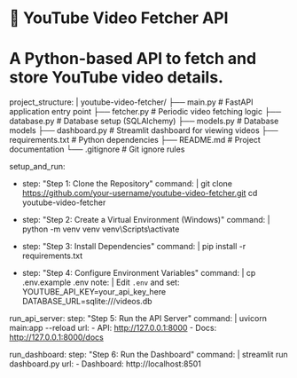 # 🎥 YouTube Video Fetcher API
# A Python-based API to fetch and store YouTube video details.

project_structure: |
  youtube-video-fetcher/
  ├── main.py             # FastAPI application entry point
  ├── fetcher.py          # Periodic video fetching logic
  ├── database.py         # Database setup (SQLAlchemy)
  ├── models.py           # Database models
  ├── dashboard.py        # Streamlit dashboard for viewing videos
  ├── requirements.txt    # Python dependencies
  ├── README.md           # Project documentation
  └── .gitignore          # Git ignore rules

setup_and_run:
  - step: "Step 1: Clone the Repository"
    command: |
      git clone https://github.com/your-username/youtube-video-fetcher.git
      cd youtube-video-fetcher
      
  - step: "Step 2: Create a Virtual Environment (Windows)"
    command: |
      python -m venv venv
      venv\Scripts\activate

  - step: "Step 3: Install Dependencies"
    command: |
      pip install -r requirements.txt

  - step: "Step 4: Configure Environment Variables"
    command: |
      cp .env.example .env
    note: |
      Edit `.env` and set:
      YOUTUBE_API_KEY=your_api_key_here
      DATABASE_URL=sqlite:///videos.db

run_api_server:
  step: "Step 5: Run the API Server"
  command: |
    uvicorn main:app --reload
  url:
    - API: http://127.0.0.1:8000
    - Docs: http://127.0.0.1:8000/docs

run_dashboard:
  step: "Step 6: Run the Dashboard"
  command: |
    streamlit run dashboard.py
  url:
    - Dashboard: http://localhost:8501
